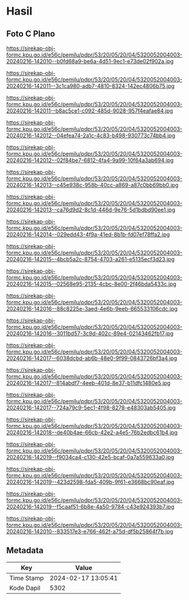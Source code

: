 # Hasil

## Foto C Plano

https://sirekap-obj-formc.kpu.go.id/e56c/pemilu/pdpr/53/20/05/20/04/5320052004003-20240216-142010--b0fd68a9-be6a-4d51-9ec1-e73de02f902a.jpg

https://sirekap-obj-formc.kpu.go.id/e56c/pemilu/pdpr/53/20/05/20/04/5320052004003-20240216-142011--3c1ca980-adb7-4810-8324-142ec4806b75.jpg

https://sirekap-obj-formc.kpu.go.id/e56c/pemilu/pdpr/53/20/05/20/04/5320052004003-20240216-142011--b8ac5ce1-c092-485d-9028-957f4eafae84.jpg

https://sirekap-obj-formc.kpu.go.id/e56c/pemilu/pdpr/53/20/05/20/04/5320052004003-20240216-142012--04efea74-2a1c-4c83-b498-930773c74bb4.jpg

https://sirekap-obj-formc.kpu.go.id/e56c/pemilu/pdpr/53/20/05/20/04/5320052004003-20240216-142012--02f84be7-6812-4fa4-9a99-10f64a3ab694.jpg

https://sirekap-obj-formc.kpu.go.id/e56c/pemilu/pdpr/53/20/05/20/04/5320052004003-20240216-142013--c45e938c-958b-40cc-a869-a87c0bb69bb0.jpg

https://sirekap-obj-formc.kpu.go.id/e56c/pemilu/pdpr/53/20/05/20/04/5320052004003-20240216-142013--ca76d9d2-8c1d-446d-9e76-5d1bdbd90ee1.jpg

https://sirekap-obj-formc.kpu.go.id/e56c/pemilu/pdpr/53/20/05/20/04/5320052004003-20240216-142014--029edd43-4f9a-41ed-8b1b-fd07ef78ffa2.jpg

https://sirekap-obj-formc.kpu.go.id/e56c/pemilu/pdpr/53/20/05/20/04/5320052004003-20240216-142015--4bcb5a2c-8754-4703-a261-e5135ecf3d23.jpg

https://sirekap-obj-formc.kpu.go.id/e56c/pemilu/pdpr/53/20/05/20/04/5320052004003-20240216-142015--02568e95-2135-4cbc-8e00-2f46bda5433c.jpg

https://sirekap-obj-formc.kpu.go.id/e56c/pemilu/pdpr/53/20/05/20/04/5320052004003-20240216-142016--88c8225e-3aed-4e6b-9eeb-665533106cdc.jpg

https://sirekap-obj-formc.kpu.go.id/e56c/pemilu/pdpr/53/20/05/20/04/5320052004003-20240216-142016--3011bd57-3c9d-402c-89e4-02143462fb17.jpg

https://sirekap-obj-formc.kpu.go.id/e56c/pemilu/pdpr/53/20/05/20/04/5320052004003-20240216-142017--6038dcbd-ab6b-48e0-9f99-0843726bf3a4.jpg

https://sirekap-obj-formc.kpu.go.id/e56c/pemilu/pdpr/53/20/05/20/04/5320052004003-20240216-142017--814abdf7-4eeb-401d-8e37-b11dfc1480e5.jpg

https://sirekap-obj-formc.kpu.go.id/e56c/pemilu/pdpr/53/20/05/20/04/5320052004003-20240216-142017--724a79c9-5ec1-4f98-8278-e48303ab5405.jpg

https://sirekap-obj-formc.kpu.go.id/e56c/pemilu/pdpr/53/20/05/20/04/5320052004003-20240216-142018--de40b4ae-66cb-42e2-a4e5-76b2edbc61b4.jpg

https://sirekap-obj-formc.kpu.go.id/e56c/pemilu/pdpr/53/20/05/20/04/5320052004003-20240216-142019--f9034ca4-c130-42e5-bcaf-0a7a559633a0.jpg

https://sirekap-obj-formc.kpu.go.id/e56c/pemilu/pdpr/53/20/05/20/04/5320052004003-20240216-142019--423d2598-fda5-409b-9f61-e3668bc90eaf.jpg

https://sirekap-obj-formc.kpu.go.id/e56c/pemilu/pdpr/53/20/05/20/04/5320052004003-20240216-142019--f5caaf51-6b8e-4a50-9784-c43e924393b7.jpg

https://sirekap-obj-formc.kpu.go.id/e56c/pemilu/pdpr/53/20/05/20/04/5320052004003-20240216-142010--833517e3-e766-462f-a75d-df5b25864f7b.jpg


## Metadata

| Key        | Value               |
| ---------- | ------------------- |
| Time Stamp | 2024-02-17 13:05:41 |
| Kode Dapil | 5302                |



